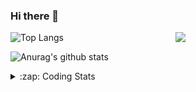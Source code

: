 ### Hi there 👋

<!--
**tao8687/tao8687** is a ✨ _special_ ✨ repository because its `README.md` (this file) appears on your GitHub profile.

Here are some ideas to get you started:

- 🔭 I’m currently working on ...
- 🌱 I’m currently learning ...
- 👯 I’m looking to collaborate on ...
- 🤔 I’m looking for help with ...
- 💬 Ask me about ...
- 📫 How to reach me: ...
- 😄 Pronouns: ...
- ⚡ Fun fact: ...
-->

<img align='right' src="https://media.giphy.com/media/M9gbBd9nbDrOTu1Mqx/giphy.gif" width="240">

  
![Top Langs](https://github-readme-stats.vercel.app/api/top-langs/?username=tao8687&layout=compact&title_color=23238E&text_color=A67D3D)

![Anurag's github stats](https://github-readme-stats.vercel.app/api?username=tao8687&show_icons=true&&text_color=A67D3D&title_color=23238E&show_icons=false&count_private=true&hide=stars)

<details>
  <summary>:zap: Coding Stats</summary>
  <br>
    
<!--START_SECTION:waka-->
![Profile Views](http://img.shields.io/badge/Profile%20Views-1-blue)

**🐱 My GitHub Data** 

> 📦 1.5 MB Used in GitHub's Storage 
 > 
> 🚫 Not Opted to Hire
 > 
> 📜 63 Public Repositories 
 > 
> 🔑 24 Private Repositories 
 > 
**I'm an Early 🐤** 

```text
🌞 Morning                1745 commits        ██████████████████████░░░   89.12 % 
🌆 Daytime                90 commits          █░░░░░░░░░░░░░░░░░░░░░░░░   04.60 % 
🌃 Evening                119 commits         ██░░░░░░░░░░░░░░░░░░░░░░░   06.08 % 
🌙 Night                  4 commits           ░░░░░░░░░░░░░░░░░░░░░░░░░   00.20 % 
```
📅 **I'm Most Productive on Wednesday** 

```text
Monday                   281 commits         ████░░░░░░░░░░░░░░░░░░░░░   14.35 % 
Tuesday                  267 commits         ███░░░░░░░░░░░░░░░░░░░░░░   13.64 % 
Wednesday                338 commits         ████░░░░░░░░░░░░░░░░░░░░░   17.26 % 
Thursday                 262 commits         ███░░░░░░░░░░░░░░░░░░░░░░   13.38 % 
Friday                   277 commits         ████░░░░░░░░░░░░░░░░░░░░░   14.15 % 
Saturday                 271 commits         ███░░░░░░░░░░░░░░░░░░░░░░   13.84 % 
Sunday                   262 commits         ███░░░░░░░░░░░░░░░░░░░░░░   13.38 % 
```


📊 **This Week I Spent My Time On** 

```text
🕑︎ Time Zone: Asia/Shanghai

💬 Programming Languages: 
Python                   25 mins             ███████░░░░░░░░░░░░░░░░░░   26.09 % 
Linker Script            25 mins             ██████░░░░░░░░░░░░░░░░░░░   25.98 % 
Bash                     20 mins             █████░░░░░░░░░░░░░░░░░░░░   21.30 % 
SSH Config               12 mins             ███░░░░░░░░░░░░░░░░░░░░░░   12.78 % 
TOML                     6 mins              ██░░░░░░░░░░░░░░░░░░░░░░░   07.01 % 

🔥 Editors: 
Cursor                   54 mins             ██████████████░░░░░░░░░░░   56.27 % 
VS Code                  42 mins             ███████████░░░░░░░░░░░░░░   43.73 % 

🐱‍💻 Projects: 
OpenCTR_H60V32_R20_1024_V54 mins             ██████████████░░░░░░░░░░░   56.27 % 
MoneyPrinterTurbo        27 mins             ███████░░░░░░░░░░░░░░░░░░   28.33 % 
Unknown Project          12 mins             ███░░░░░░░░░░░░░░░░░░░░░░   12.78 % 
src                      2 mins              █░░░░░░░░░░░░░░░░░░░░░░░░   02.63 % 

💻 Operating System: 
Linux                    1 hr 37 mins        █████████████████████████   100.00 % 
```

**I Mostly Code in C++** 

```text
C++                      11 repos            ████████░░░░░░░░░░░░░░░░░   33.33 % 
Python                   8 repos             ██████░░░░░░░░░░░░░░░░░░░   24.24 % 
JavaScript               2 repos             ██░░░░░░░░░░░░░░░░░░░░░░░   06.06 % 
Batchfile                1 repo              █░░░░░░░░░░░░░░░░░░░░░░░░   03.03 % 
HTML                     1 repo              █░░░░░░░░░░░░░░░░░░░░░░░░   03.03 % 
```



**Timeline**

![Lines of Code chart](https://raw.githubusercontent.com/tao8687/tao8687/master/assets/bar_graph.png)


 Last Updated on 22/05/2025 01:55:01 UTC
<!--END_SECTION:waka-->
</details>
